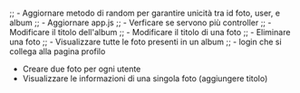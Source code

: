 ;; - Aggiornare metodo di random per garantire unicità tra id foto, user, e album
;; - Aggiornare app.js
;; - Verficare se servono più controller
;; - Modificare il titolo dell'album
;; - Modificare il titolo di una foto
;; - Eliminare una foto
;; - Visualizzare tutte le foto presenti in un album
;; - login che si collega alla pagina profilo

- Creare due foto per ogni utente
- Visualizzare le informazioni di una singola foto (aggiungere titolo)

